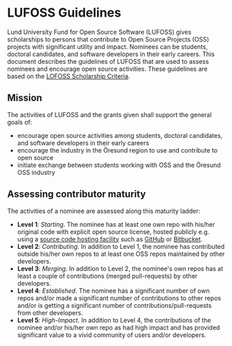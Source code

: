 LUFOSS Guidelines
=================

Lund University Fund for Open Source Software (LUFOSS) gives scholarships to persons that contribute to Open Source Projects (OSS) projects with significant utility and impact. Nominees can be students, doctoral candidates, and software developers in their early careers. This document describes the guidelines of LUFOSS that are used to assess nominees and encourage open source activities. These guidelines are based on the [LOFOSS Scholarship Criteria](https://github.com/bjornregnell/lufoss/#criteria). 

## Mission

The activities of LUFOSS and the grants given shall support the general goals of:

  * encourage open source activities among students, doctoral candidates, and software developers in their early careers
  * encourage the industry in the Öresund region to use and contribute to open source
  * initiate exchange between students working with OSS and the Öresund OSS industry

## Assessing contributor maturity

The activities of a nominee are assessed along this maturity ladder:

  * **Level 1**: *Starting*. The nominee has at least one own repo with his/her original code with explicit open source license, hosted publicly e.g. using a [source code hosting facility](http://en.wikipedia.org/wiki/Comparison_of_source_code_software_hosting_facilities)  such as [GitHub](https://github.com/) or [Bitbucket](https://bitbucket.org/).
  * **Level 2**: *Contributing*. In addition to Level 1, the nominee has contributed outside his/her own repos to at least one OSS repos maintained by other developers. 
  * **Level 3**: *Merging*. In addition to Level 2, the nominee's own repos has at least a couple of contributions (merged pull-requests) by other developers.
  * **Level 4**: *Established*. The nominee has a significant number of own repos and/or made a significant number of contributions to other repos and/or is getting a significant number of contributions/pull-requests from other developers.
  * **Level 5**: *High-Impact*. In addition to Level 4, the contributions of the nominee and/or his/her own repo as had high impact and has provided significant value to a vivid community of users and/or developers.   
  
